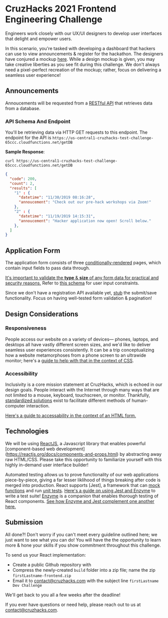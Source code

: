 # CruzHacks 2021 Frontend Engineering Challenge

Engineers work closely with our UX/UI designers to develop user interfaces that delight and empower users.

In this scenario, you're tasked with developing a dashboard that hackers can use to view announcements & register for the hackathon. The designers have conjured a mockup [here](https://www.figma.com/file/pxkqgNnVvLCZrvBP6no7Jr/Cruzhacks-Frontend-Challenge?node-id=0%3A1).
While a design mockup is given, you may take creative liberties as you see fit during this challenge. We don't always need a pixel-perfect recreation of the mockup; rather, focus on delivering a seamless user experience!

## Announcements

Annoucements will be requested from a [RESTful API](https://www.codecademy.com/articles/what-is-rest) that retrieves data from a database.

### API Schema And Endpoint

You'll be retrieving data via HTTP GET requests to this endpoint. The endpoint for the API is `https://us-central1-cruzhacks-test-challenge-65ccc.cloudfunctions.net/getDB`

**Sample Response**:

`curl https://us-central1-cruzhacks-test-challenge-65ccc.cloudfunctions.net/getDB`

```json
{
  "code": 200,
  "count": 2,
  "results": [
    "1" : {
      "datetime": "11/30/2019 08:16:28",
      "annoucement": "Check out our pre-hack workshops via Zoom!"
    },
    "2" : {
      "datetime": "11/19/2019 14:15:31",
      "annoucement": "Hacker application now open! Scroll below."
    },
  ]
}
```

## Application Form

The application form consists of three [conditionally-rendered](https://reactjs.org/docs/conditional-rendering.html) pages, which contain input fields to pass data through.

[It's important to validate the **type** & **size** of any form data for practical and security reasons.](https://developer.mozilla.org/en-US/docs/Learn/Forms/Form_validation#What_is_form_validation) Refer to [this schema](https://docs.google.com/document/d/1gPo9_31LTOIkPMnFt-n4zWBOg7HsOB-yEDPmuAKsM6I/edit?usp=sharing) for user input constraints.

Since we don't have a registration API available yet, [stub](https://en.wikipedia.org/wiki/Method_stub) the submit/save functionality. Focus on having well-tested form validation & pagination!

## Design Considerations
  
### Responsiveness

People access our website on a variety of devices— phones, laptops, and desktops all have vastly different screen sizes, and we'd like to deliver seamless user experiences consistently. It can be a trip conceptualizing how a website metamorphoses from a phone screen to an ultrawide monitor; here's a [guide to help with that in the context of CSS](https://www.freecodecamp.org/news/how-to-start-thinking-responsively/).

### Accessibility

Inclusivity is a core mission statement at CruzHacks, which is echoed in our design goals. People interact with the Internet through many ways that are not limited to a mouse, keyboard, touchscreen, or monitor. Thankfully, [standardized solutions](https://reactjs.org/docs/accessibility.html) exist to facilitate different methods of human-computer interaction.

[Here's a guide to accessability in the context of an HTML form.](https://itnext.io/form-accessibility-a-practical-guide-4062b7e2dd14)

## Technologies

We will be using [ReactJS](https://reactjs.org/docs/thinking-in-react.html), a Javascript library that enables powerful [component-based web development] (https://reactjs.org/docs/components-and-props.html) by abstracting away raw HTML/CSS. Please take this opportunity to familiarize yourself with this highly in-demand user interface builder!

Automated testing allows us to prove functionality of our web applications piece-by-piece, giving a far lesser liklihood of things breaking after code is merged into production. React supports [Jest], a framework that can [mock functions](https://jestjs.io/docs/en/mock-functions.html) and run [unit tests](https://en.wikipedia.org/wiki/Unit_testing). [Here's a guide on using Jest and Enzyme](https://dzone.com/articles/unit-testing-in-reactjs-using-jest-and-enzyme) to write a test suite! [Enzyme](https://enzymejs.github.io/enzyme/docs/guides/jest.html) is a companion that enables thorough testing of React components. [See how Enzyme and Jest complement one another here.](https://medium.com/codeclan/testing-react-with-jest-and-enzyme-20505fec4675)

## Submission

All done?! Don't worry if you can't meet every guideline outlined here; we just want to see what you can do! You will have the the opportunity to learn more & hone your skills if you show commitment throughout this challenge.

To send us your React implementation:

* Create a public Github repository with 
* Compress the newly-created `build` folder into a zip file; name the zip `firstLastname-frontend.zip`
* Email it to [contact@cruzhacks.com](mailto:contact@cruzhacks.com) with the subject line `firstLastname Dev Challenge`

We'll get back to you all a few weeks after the deadline!

If you ever have questions or need help, please reach out to us at [contact@cruzhacks.com](mailto:contact@cruzhacks.com).
